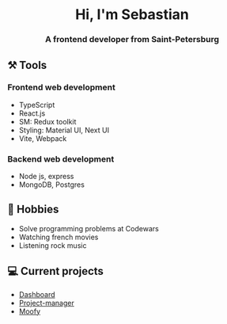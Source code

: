 
<h1 align="center">Hi, I'm Sebastian</h1>
<h3 align="center">A frontend developer from Saint-Petersburg</h3>

## ⚒️ Tools
### Frontend web development 
- TypeScript
- React.js
- SM: Redux toolkit
- Styling: Material UI, Next UI
- Vite, Webpack

### Backend web development 
- Node js, express
- MongoDB, Postgres

## 📅 Hobbies
- Solve programming problems at Codewars
- Watching french movies
- Listening rock music

## 💻 Current projects
- [Dashboard](https://github.com/Sebholmes/dashboard)
- [Project-manager](https://github.com/Sebholmes/project-manager)
- [Moofy](https://github.com/reversoid/moofy)

